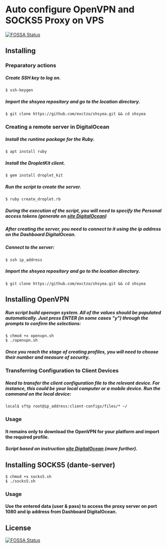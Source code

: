 # Auto configure OpenVPN and SOCKS5 Proxy on VPS
[![FOSSA Status](https://app.fossa.io/api/projects/git%2Bgithub.com%2Fexctzo%2Fshsyea.svg?type=shield)](https://app.fossa.io/projects/git%2Bgithub.com%2Fexctzo%2Fshsyea?ref=badge_shield)

## Installing
### Preparatory actions
##### Create SSH key to log on.
```
$ ssh-keygen
```
##### Import the shsyea repository and go to the location directory.
```
$ git clone https://github.com/exctzo/shsyea.git && cd shsyea
```
### Creating a remote server in DigitalOcean

##### Install the runtime package for the Ruby.
```
$ apt install ruby
```
##### Install the DropletKit client.
```
$ gem install droplet_kit
```
##### Run the script to create the server.
```
$ ruby create_droplet.rb
```
##### During the execution of the script, you will need to specify the Personal access tokens (generate on [site DigitalOcean](https://cloud.digitalocean.com/settings/api/tokens))
##### After creating the server, you need to connect to it using the ip address on the Dashboard DigitalOcean.
##### Connect to the server:
```
$ ssh ip_address
```
##### Import the shsyea repository and go to the location directory.  
```
$ git clone https://github.com/exctzo/shsyea.git && cd shsyea
```
## Installing OpenVPN
##### Run script build openvpn system. All of the values should be populated automatically. Just press ENTER (in some cases "y") through the prompts to confirm the selections:
```
$ chmod +x openvpn.sh
$ ./openvpn.sh
```
##### Once you reach the stage of creating profiles, you will need to choose their number and measure of security.
### Transferring Configuration to Client Devices
##### Need to transfer the client configuration file to the relevant device. For instance, this could be your local computer or a mobile device. Run the command on the local device:
```
local$ sftp root@ip_address:client-configs/files/* ~/
```
### Usage
#### It remains only to download the OpenVPN for your platform and import the required profile.
##### Script based on instruction [site DigitalOcean](https://www.digitalocean.com/community/tutorials/how-to-set-up-an-openvpn-server-on-ubuntu-16-04) (more further).
## Installing SOCKS5 (dante-server)
```
$ chmod +x socks5.sh
$ ./socks5.sh
```
### Usage
#### Use the entered data (user & pass) to access the proxy server on port 1080 and ip address from Dashboard DigitalOcean.


## License
[![FOSSA Status](https://app.fossa.io/api/projects/git%2Bgithub.com%2Fexctzo%2Fshsyea.svg?type=large)](https://app.fossa.io/projects/git%2Bgithub.com%2Fexctzo%2Fshsyea?ref=badge_large)
